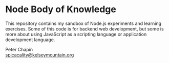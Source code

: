 # Node Body of Knowledge

This repository contains my sandbox of Node.js experiments and learning exercises. Some of this
code is for backend web development, but some is more about using JavaScript as a scripting
language or application development language.

Peter Chapin  
spicacality@kelseymountain.org  
